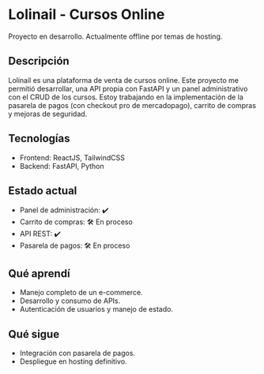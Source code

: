# Lolinail - Cursos Online
Proyecto en desarrollo. Actualmente offline por temas de hosting.

## Descripción
Lolinail es una plataforma de venta de cursos online. Este proyecto me permitió desarrollar, una API propia con FastAPI y un panel administrativo con el CRUD de los cursos. Estoy trabajando en la implementación de la pasarela de pagos (con checkout pro de mercadopago), carrito de compras y mejoras de seguridad.

## Tecnologías
- Frontend: ReactJS, TailwindCSS
- Backend: FastAPI, Python

## Estado actual
- Panel de administración: ✔️
- Carrito de compras: 🛠️ En proceso
- API REST: ✔️
- Pasarela de pagos: 🛠️ En proceso

## Qué aprendí
- Manejo completo de un e-commerce.
- Desarrollo y consumo de APIs.
- Autenticación de usuarios y manejo de estado.

## Qué sigue
- Integración con pasarela de pagos.
- Despliegue en hosting definitivo.
